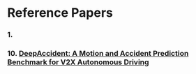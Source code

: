 # Reference Papers


### 1. 


### 10. [DeepAccident: A Motion and Accident Prediction Benchmark for V2X Autonomous Driving](2304.01168v5.pdf)
```markdown

```